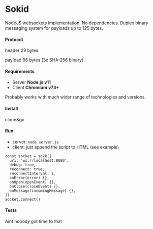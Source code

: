# Sokid
NodeJS websockets implementation. No dependencies.
Duplex binary messaging system for payloads up to 125 bytes.

#### Protocol
header 29 bytes

payload 96 bytes (3x SHA-256 binary)

#### Requirements
* Server **Node.js v11**
* Client **Chromium v73+**

Probably works with much wider range of technologies and versions.

#### Install
clone&go

#### Run
* server: ```node server.js```
* client: just append the script to HTML (see example)
```
const socket = sokk({
  uri: 'ws://localhost:8080',
  debug: true,
  reconnect: true,
  reconnectInterval: 2,
  onError(error) {},
  onOpen(openEvent) {},
  onClose(closeEvent) {},
  onMessage(incomingMessage) {},
})
socket.connect()
```

#### Tests
Aint nobody got time fo that
